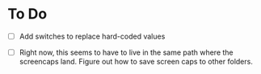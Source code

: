 # To Do

* [ ] Add switches to replace hard-coded values
* [ ] Right now, this seems to have to live in the same path where the screencaps land. Figure out how to save screen caps to other folders.


